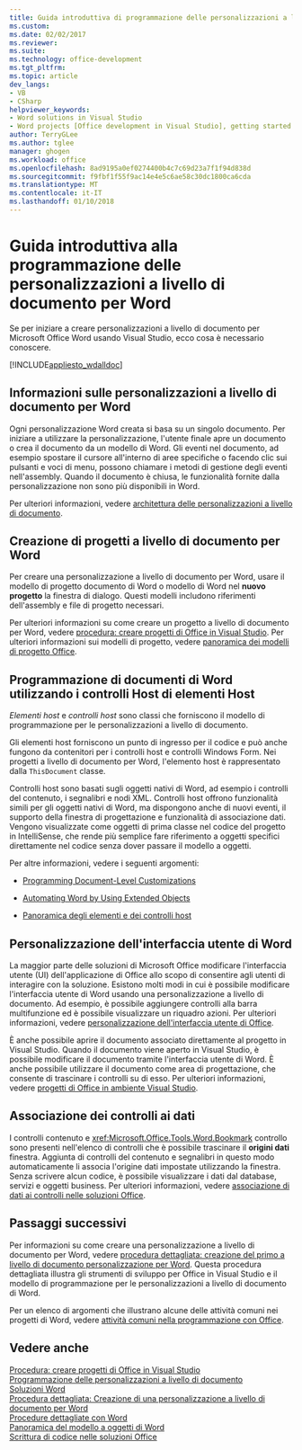 ```yaml
---
title: Guida introduttiva di programmazione delle personalizzazioni a livello di documento per Word | Documenti Microsoft
ms.custom: 
ms.date: 02/02/2017
ms.reviewer: 
ms.suite: 
ms.technology: office-development
ms.tgt_pltfrm: 
ms.topic: article
dev_langs:
- VB
- CSharp
helpviewer_keywords:
- Word solutions in Visual Studio
- Word projects [Office development in Visual Studio], getting started
author: TerryGLee
ms.author: tglee
manager: ghogen
ms.workload: office
ms.openlocfilehash: 8ad9195a0ef0274400b4c7c69d23a7f1f94d838d
ms.sourcegitcommit: f9fbf1f55f9ac14e4e5c6ae58c30dc1800ca6cda
ms.translationtype: MT
ms.contentlocale: it-IT
ms.lasthandoff: 01/10/2018
---
```

# <a name="getting-started-programming-document-level-customizations-for-word"></a>Guida introduttiva alla programmazione delle personalizzazioni a livello di documento per Word
  Se per iniziare a creare personalizzazioni a livello di documento per Microsoft Office Word usando Visual Studio, ecco cosa è necessario conoscere.  
  
 [!INCLUDE[appliesto_wdalldoc](../vsto/includes/appliesto-wdalldoc-md.md)]  
  
## <a name="understanding-how-document-level-customizations-for-word-work"></a>Informazioni sulle personalizzazioni a livello di documento per Word  
 Ogni personalizzazione Word creata si basa su un singolo documento. Per iniziare a utilizzare la personalizzazione, l'utente finale apre un documento o crea il documento da un modello di Word. Gli eventi nel documento, ad esempio spostare il cursore all'interno di aree specifiche o facendo clic sui pulsanti e voci di menu, possono chiamare i metodi di gestione degli eventi nell'assembly. Quando il documento è chiusa, le funzionalità fornite dalla personalizzazione non sono più disponibili in Word.  
  
 Per ulteriori informazioni, vedere [architettura delle personalizzazioni a livello di documento](../vsto/architecture-of-document-level-customizations.md).  
  
## <a name="creating-document-level-projects-for-word"></a>Creazione di progetti a livello di documento per Word  
 Per creare una personalizzazione a livello di documento per Word, usare il modello di progetto documento di Word o modello di Word nel **nuovo progetto** la finestra di dialogo. Questi modelli includono riferimenti dell'assembly e file di progetto necessari.  
  
 Per ulteriori informazioni su come creare un progetto a livello di documento per Word, vedere [procedura: creare progetti di Office in Visual Studio](../vsto/how-to-create-office-projects-in-visual-studio.md). Per ulteriori informazioni sui modelli di progetto, vedere [panoramica dei modelli di progetto Office](../vsto/office-project-templates-overview.md).  
  
## <a name="programming-word-documents-by-using-host-items-host-controls"></a>Programmazione di documenti di Word utilizzando i controlli Host di elementi Host  
 *Elementi host* e *controlli host* sono classi che forniscono il modello di programmazione per le personalizzazioni a livello di documento.  
  
 Gli elementi host forniscono un punto di ingresso per il codice e può anche fungono da contenitori per i controlli host e controlli Windows Form. Nei progetti a livello di documento per Word, l'elemento host è rappresentato dalla `ThisDocument` classe.  
  
 Controlli host sono basati sugli oggetti nativi di Word, ad esempio i controlli del contenuto, i segnalibri e nodi XML. Controlli host offrono funzionalità simili per gli oggetti nativi di Word, ma dispongono anche di nuovi eventi, il supporto della finestra di progettazione e funzionalità di associazione dati. Vengono visualizzate come oggetti di prima classe nel codice del progetto in IntelliSense, che rende più semplice fare riferimento a oggetti specifici direttamente nel codice senza dover passare il modello a oggetti.  
  
 Per altre informazioni, vedere i seguenti argomenti:  
  
-   [Programming Document-Level Customizations](../vsto/programming-document-level-customizations.md)  
  
-   [Automating Word by Using Extended Objects](../vsto/automating-word-by-using-extended-objects.md)  
  
-   [Panoramica degli elementi e dei controlli host](../vsto/host-items-and-host-controls-overview.md)  
  
## <a name="customizing-the-user-interface-of-word"></a>Personalizzazione dell'interfaccia utente di Word  
 La maggior parte delle soluzioni di Microsoft Office modificare l'interfaccia utente (UI) dell'applicazione di Office allo scopo di consentire agli utenti di interagire con la soluzione. Esistono molti modi in cui è possibile modificare l'interfaccia utente di Word usando una personalizzazione a livello di documento. Ad esempio, è possibile aggiungere controlli alla barra multifunzione ed è possibile visualizzare un riquadro azioni. Per ulteriori informazioni, vedere [personalizzazione dell'interfaccia utente di Office](../vsto/office-ui-customization.md).  
  
 È anche possibile aprire il documento associato direttamente al progetto in Visual Studio. Quando il documento viene aperto in Visual Studio, è possibile modificare il documento tramite l'interfaccia utente di Word. È anche possibile utilizzare il documento come area di progettazione, che consente di trascinare i controlli su di esso. Per ulteriori informazioni, vedere [progetti di Office in ambiente Visual Studio](../vsto/office-projects-in-the-visual-studio-environment.md).  
  
## <a name="binding-controls-to-data"></a>Associazione dei controlli ai dati  
 I controlli contenuto e <xref:Microsoft.Office.Tools.Word.Bookmark> controllo sono presenti nell'elenco di controlli che è possibile trascinare il **origini dati** finestra. Aggiunta di controlli del contenuto e segnalibri in questo modo automaticamente li associa l'origine dati impostate utilizzando la finestra. Senza scrivere alcun codice, è possibile visualizzare i dati dal database, servizi e oggetti business. Per ulteriori informazioni, vedere [associazione di dati ai controlli nelle soluzioni Office](../vsto/binding-data-to-controls-in-office-solutions.md).  
  
## <a name="next-steps"></a>Passaggi successivi  
 Per informazioni su come creare una personalizzazione a livello di documento per Word, vedere [procedura dettagliata: creazione del primo a livello di documento personalizzazione per Word](../vsto/walkthrough-creating-your-first-document-level-customization-for-word.md). Questa procedura dettagliata illustra gli strumenti di sviluppo per Office in Visual Studio e il modello di programmazione per le personalizzazioni a livello di documento di Word.  
  
 Per un elenco di argomenti che illustrano alcune delle attività comuni nei progetti di Word, vedere [attività comuni nella programmazione con Office](../vsto/common-tasks-in-office-programming.md).  
  
## <a name="see-also"></a>Vedere anche  
 [Procedura: creare progetti di Office in Visual Studio](../vsto/how-to-create-office-projects-in-visual-studio.md)   
 [Programmazione delle personalizzazioni a livello di documento](../vsto/programming-document-level-customizations.md)   
 [Soluzioni Word](../vsto/word-solutions.md)   
 [Procedura dettagliata: Creazione di una personalizzazione a livello di documento per Word](../vsto/walkthrough-creating-your-first-document-level-customization-for-word.md)   
 [Procedure dettagliate con Word](../vsto/walkthroughs-using-word.md)   
 [Panoramica del modello a oggetti di Word](../vsto/word-object-model-overview.md)   
 [Scrittura di codice nelle soluzioni Office](../vsto/writing-code-in-office-solutions.md)   
  
  